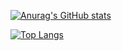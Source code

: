 [![Anurag's GitHub stats](https://github-readme-stats.vercel.app/api?username=raquel-rodriguess&hide=contribs,prs&count_private=true&show_icons=true&theme=radical)](https://github.com/raquel-rodriguess/github-readme-stats#gh-dark-mode-only)



[![Top Langs](https://github-readme-stats.vercel.app/api/top-langs/?username=anuraghazra&layout=compact)](https://github.com/anuraghazra/github-readme-stats)
